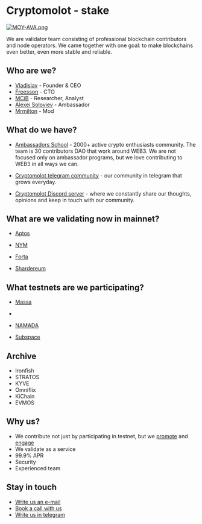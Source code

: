 # Cryptomolot - stake

<a href="https://ltdfoto.ru/image/yMltTp"><img src="https://ltdfoto.ru/images/2023/06/20/MOY-AVA.th.png" alt="MOY-AVA.png" border="0" /></a>

We are validator team consisting of professional blockchain contributors and node operators. We came together with one goal: to make blockchains even better, even more stable and reliable. 

## Who are we? 
- [Vladislav](https://twitter.com/unlimitedmolot) - Founder & CEO
- [Freesson](https://github.com/Fr33sson) - CTO
- [MCiB](https://twitter.com/KirillKilin) - Researcher, Analyst
- [Alexei Soloviev](https://twitter.com/yogasolovey) - Ambassador
- [Mrmilton](https://twitter.com/miltoneth) - Mod

 ## What do we have?

 - [Ambassadors School](https://ambassadors.school/partners_en) - 2000+ active crypto enthusiasts community. The team is 30 contributors DAO that work around WEB3. We are not focused only on ambassador programs, but we love contributing to WEB3 in all ways we can.

 - [Cryptomolot telegram community](https://t.me/molotcrypto) - our community in telegram that grows everyday.

 - [Cryptomolot Discord server](https://discord.gg/UMFvDaAnjY) - where we constantly share our thoughts, opinions and keep in touch with our community.
 
  
## What are we validating now in mainnet?
- [Aptos](https://explorer.aptoslabs.com/account/0x4ee1f2b7a1069a09b7d9c800928bfe851bc7649a0fb4e0d918554e0d445db4bc?network=mainnet)

- [NYM](https://explorer.nymtech.net/network-components/mixnode/981)

- [Forta](https://app.forta.network/nodePool/531/)

- [Shardereum](https://explorer-sphinx.shardeum.org/account/35386883181997a7575ee834e9a4ad312b1524e44d6cd97b18060079302e2df4)

## What testnets are we participating?
- [Massa](https://massa.net/)
- 
- [NAMADA](https://namada.net/)

- [Subspace](https://subspace.network/)

## Archive
- Ironfish
- STRATOS
- KYVE
- Omniflix
- KiChain
- EVMOS

## Why us?

- We contribute not just by participating in testnet, but we [promote](https://ambassadors.school/home_en#portfolio) and [engage](https://twitter.com/search?q=%23aptosunites&src=typed_query&f=live)
- We validate as a service
- 99.9% APR
- Security
- Experienced team

## Stay in touch
- <a href="mailto:unlimitedmolotnorilsk@gmail.com">Write us an e-mail</a>
- [Book a call with us](https://calendly.com/unlimitedmolot/30min)
- [Write us in telegram](https://t.me/Tommmymlt)

